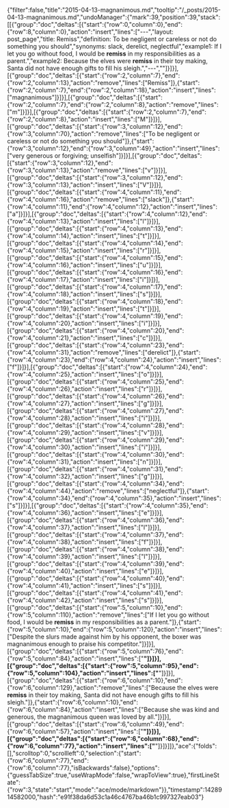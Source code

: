 {"filter":false,"title":"2015-04-13-magnanimous.md","tooltip":"/_posts/2015-04-13-magnanimous.md","undoManager":{"mark":39,"position":39,"stack":[[{"group":"doc","deltas":[{"start":{"row":0,"column":0},"end":{"row":8,"column":0},"action":"insert","lines":["---","layout: post_page","title: Remiss","definition: To be negligent or careless or not do something you should","synonyms:  slack, derelict, neglectful","example1: If I let you go without food, I would be <strong>remiss</strong> in my responsibilities as a parent.","example2: Because the elves were <strong>remiss</strong> in their toy making, Santa did not have enough gifts to fill his sleigh.","---",""]}]}],[{"group":"doc","deltas":[{"start":{"row":2,"column":7},"end":{"row":2,"column":13},"action":"remove","lines":["Remiss"]},{"start":{"row":2,"column":7},"end":{"row":2,"column":18},"action":"insert","lines":["magnanimous"]}]}],[{"group":"doc","deltas":[{"start":{"row":2,"column":7},"end":{"row":2,"column":8},"action":"remove","lines":["m"]}]}],[{"group":"doc","deltas":[{"start":{"row":2,"column":7},"end":{"row":2,"column":8},"action":"insert","lines":["M"]}]}],[{"group":"doc","deltas":[{"start":{"row":3,"column":12},"end":{"row":3,"column":70},"action":"remove","lines":["To be negligent or careless or not do something you should"]},{"start":{"row":3,"column":12},"end":{"row":3,"column":49},"action":"insert","lines":["very generous or forgiving; unselfish"]}]}],[{"group":"doc","deltas":[{"start":{"row":3,"column":12},"end":{"row":3,"column":13},"action":"remove","lines":["v"]}]}],[{"group":"doc","deltas":[{"start":{"row":3,"column":12},"end":{"row":3,"column":13},"action":"insert","lines":["V"]}]}],[{"group":"doc","deltas":[{"start":{"row":4,"column":11},"end":{"row":4,"column":16},"action":"remove","lines":["slack"]},{"start":{"row":4,"column":11},"end":{"row":4,"column":12},"action":"insert","lines":["a"]}]}],[{"group":"doc","deltas":[{"start":{"row":4,"column":12},"end":{"row":4,"column":13},"action":"insert","lines":["l"]}]}],[{"group":"doc","deltas":[{"start":{"row":4,"column":13},"end":{"row":4,"column":14},"action":"insert","lines":["t"]}]}],[{"group":"doc","deltas":[{"start":{"row":4,"column":14},"end":{"row":4,"column":15},"action":"insert","lines":["r"]}]}],[{"group":"doc","deltas":[{"start":{"row":4,"column":15},"end":{"row":4,"column":16},"action":"insert","lines":["u"]}]}],[{"group":"doc","deltas":[{"start":{"row":4,"column":16},"end":{"row":4,"column":17},"action":"insert","lines":["i"]}]}],[{"group":"doc","deltas":[{"start":{"row":4,"column":17},"end":{"row":4,"column":18},"action":"insert","lines":["s"]}]}],[{"group":"doc","deltas":[{"start":{"row":4,"column":18},"end":{"row":4,"column":19},"action":"insert","lines":["t"]}]}],[{"group":"doc","deltas":[{"start":{"row":4,"column":19},"end":{"row":4,"column":20},"action":"insert","lines":["i"]}]}],[{"group":"doc","deltas":[{"start":{"row":4,"column":20},"end":{"row":4,"column":21},"action":"insert","lines":["c"]}]}],[{"group":"doc","deltas":[{"start":{"row":4,"column":23},"end":{"row":4,"column":31},"action":"remove","lines":["derelict"]},{"start":{"row":4,"column":23},"end":{"row":4,"column":24},"action":"insert","lines":["f"]}]}],[{"group":"doc","deltas":[{"start":{"row":4,"column":24},"end":{"row":4,"column":25},"action":"insert","lines":["o"]}]}],[{"group":"doc","deltas":[{"start":{"row":4,"column":25},"end":{"row":4,"column":26},"action":"insert","lines":["r"]}]}],[{"group":"doc","deltas":[{"start":{"row":4,"column":26},"end":{"row":4,"column":27},"action":"insert","lines":["g"]}]}],[{"group":"doc","deltas":[{"start":{"row":4,"column":27},"end":{"row":4,"column":28},"action":"insert","lines":["i"]}]}],[{"group":"doc","deltas":[{"start":{"row":4,"column":28},"end":{"row":4,"column":29},"action":"insert","lines":["v"]}]}],[{"group":"doc","deltas":[{"start":{"row":4,"column":29},"end":{"row":4,"column":30},"action":"insert","lines":["i"]}]}],[{"group":"doc","deltas":[{"start":{"row":4,"column":30},"end":{"row":4,"column":31},"action":"insert","lines":["n"]}]}],[{"group":"doc","deltas":[{"start":{"row":4,"column":31},"end":{"row":4,"column":32},"action":"insert","lines":["g"]}]}],[{"group":"doc","deltas":[{"start":{"row":4,"column":34},"end":{"row":4,"column":44},"action":"remove","lines":["neglectful"]},{"start":{"row":4,"column":34},"end":{"row":4,"column":35},"action":"insert","lines":["s"]}]}],[{"group":"doc","deltas":[{"start":{"row":4,"column":35},"end":{"row":4,"column":36},"action":"insert","lines":["e"]}]}],[{"group":"doc","deltas":[{"start":{"row":4,"column":36},"end":{"row":4,"column":37},"action":"insert","lines":["l"]}]}],[{"group":"doc","deltas":[{"start":{"row":4,"column":37},"end":{"row":4,"column":38},"action":"insert","lines":["f"]}]}],[{"group":"doc","deltas":[{"start":{"row":4,"column":38},"end":{"row":4,"column":39},"action":"insert","lines":["l"]}]}],[{"group":"doc","deltas":[{"start":{"row":4,"column":39},"end":{"row":4,"column":40},"action":"insert","lines":["e"]}]}],[{"group":"doc","deltas":[{"start":{"row":4,"column":40},"end":{"row":4,"column":41},"action":"insert","lines":["s"]}]}],[{"group":"doc","deltas":[{"start":{"row":4,"column":41},"end":{"row":4,"column":42},"action":"insert","lines":["s"]}]}],[{"group":"doc","deltas":[{"start":{"row":5,"column":10},"end":{"row":5,"column":110},"action":"remove","lines":["If I let you go without food, I would be <strong>remiss</strong> in my responsibilities as a parent."]},{"start":{"row":5,"column":10},"end":{"row":5,"column":120},"action":"insert","lines":["Despite the slurs made against him by his opponent, the boxer was magnanimous enough to praise his competitor."]}]}],[{"group":"doc","deltas":[{"start":{"row":5,"column":76},"end":{"row":5,"column":84},"action":"insert","lines":["<strong>"]}]}],[{"group":"doc","deltas":[{"start":{"row":5,"column":95},"end":{"row":5,"column":104},"action":"insert","lines":["</strong>"]}]}],[{"group":"doc","deltas":[{"start":{"row":6,"column":10},"end":{"row":6,"column":129},"action":"remove","lines":["Because the elves were <strong>remiss</strong> in their toy making, Santa did not have enough gifts to fill his sleigh."]},{"start":{"row":6,"column":10},"end":{"row":6,"column":84},"action":"insert","lines":["Because she was kind and generous, the magnanimous queen was loved by all."]}]}],[{"group":"doc","deltas":[{"start":{"row":6,"column":49},"end":{"row":6,"column":57},"action":"insert","lines":["<strong>"]}]}],[{"group":"doc","deltas":[{"start":{"row":6,"column":68},"end":{"row":6,"column":77},"action":"insert","lines":["</strong>"]}]}]]},"ace":{"folds":[],"scrolltop":0,"scrollleft":0,"selection":{"start":{"row":6,"column":77},"end":{"row":6,"column":77},"isBackwards":false},"options":{"guessTabSize":true,"useWrapMode":false,"wrapToView":true},"firstLineState":{"row":3,"state":"start","mode":"ace/mode/markdown"}},"timestamp":1428914582000,"hash":"e91f38da6d53c1a46c4767ba46b1c997327eab03"}